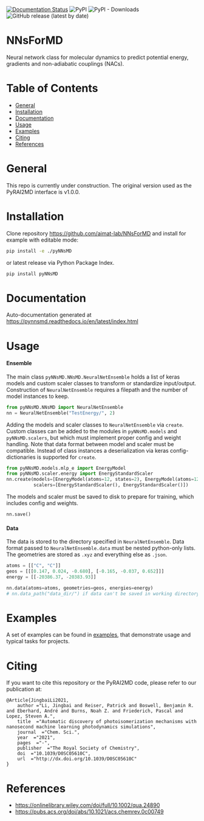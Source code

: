 [![Documentation Status](https://readthedocs.org/projects/pynnsmd/badge/?version=latest)](https://pynnsmd.readthedocs.io/en/latest/?badge=latest)
![PyPI](https://img.shields.io/pypi/v/pyNNsMD)
![PyPI - Downloads](https://img.shields.io/pypi/dm/pyNNsMD)
![GitHub release (latest by date)](https://img.shields.io/github/v/release/aimat-lab/NNsForMD)

# NNsForMD

Neural network class for molecular dynamics to predict potential energy, gradients and non-adiabatic couplings (NACs).

# Table of Contents
* [General](#general)
* [Installation](#installation)
* [Documentation](#documentation)
* [Usage](#usage)
* [Examples](#examples)
* [Citing](#citing)
* [References](#references)

<a name="general"></a>
# General
This repo is currently under construction. The original version used as the PyRAI2MD interface is v1.0.0.



<a name="installation"></a>
# Installation

Clone repository https://github.com/aimat-lab/NNsForMD and install for example with editable mode:

```bash
pip install -e ./pyNNsMD
```
or latest release via Python Package Index.

```bash
pip install pyNNsMD
```

<a name="documentation"></a>
# Documentation

Auto-documentation generated at https://pynnsmd.readthedocs.io/en/latest/index.html

<a name="usage"></a>
# Usage

#### Ensemble
The main class ``pyNNsMD.NNsMD.NeuralNetEnsemble`` holds a list of keras models and custom scaler classes to transform or standardize input/output.
Construction of ``NeuralNetEnsemble`` requires a filepath and the number of model instances to keep.

```python
from pyNNsMD.NNsMD import NeuralNetEnsemble
nn = NeuralNetEnsemble("TestEnergy/", 2)
```

Adding the models and scaler classes to ``NeuralNetEnsemble`` via `create`. 
Custom classes can be added to the modules in ``pyNNsMD.models`` and ``pyNNsMD.scalers``, 
but which must implement proper config and weight handling. 
Note that data format between model and scaler must be compatible.
Instead of class instances a deserialization via keras config-dictionaries is supported for `create`.

```python
from pyNNsMD.models.mlp_e import EnergyModel
from pyNNsMD.scaler.energy import EnergyStandardScaler
nn.create(models=[EnergyModel(atoms=12, states=2), EnergyModel(atoms=12, states=2)],
          scalers=[EnergyStandardScaler(), EnergyStandardScaler()])
```

The models and scaler must be saved to disk to prepare for training, which includes config and weights.

```python
nn.save()
```

#### Data

The data is stored to the directory specified in ``NeuralNetEnsemble``.
Data format passed to ``NeuralNetEnsemble.data`` must be nested python-only lists.
The geometries are stored as `.xyz` and everything else as `.json`.

```python
atoms = [["C", "C"]]
geos = [[[0.147, 0.024, -0.680], [-0.165, -0.037, 0.652]]]
energy = [[-20386.37, -20383.93]]

nn.data(atoms=atoms, geometries=geos, energies=energy)
# nn.data_path("data_dir/") if data can't be saved in working directory.
```
<a name="examples"></a>
# Examples

A set of examples can be found in [examples](examples), that demonstrate usage and typical tasks for projects.

<a name="citing"></a>
# Citing

If you want to cite this repository or the PyRAI2MD code, please refer to our publication at:
```
@Article{JingbaiLi2021,
    author ="Li, Jingbai and Reiser, Patrick and Boswell, Benjamin R. and Eberhard, André and Burns, Noah Z. and Friederich, Pascal and Lopez, Steven A.",
    title  ="Automatic discovery of photoisomerization mechanisms with nanosecond machine learning photodynamics simulations",
    journal  ="Chem. Sci.",
    year  ="2021",
    pages  ="-",
    publisher  ="The Royal Society of Chemistry",
    doi  ="10.1039/D0SC05610C",
    url  ="http://dx.doi.org/10.1039/D0SC05610C"
}
```

<a name="references"></a>
# References

* https://onlinelibrary.wiley.com/doi/full/10.1002/qua.24890
* https://pubs.acs.org/doi/abs/10.1021/acs.chemrev.0c00749